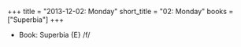 +++
title = "2013-12-02: Monday"
short_title = "02: Monday"
books = ["Superbia"]
+++


* Book: Superbia {E} /f/
